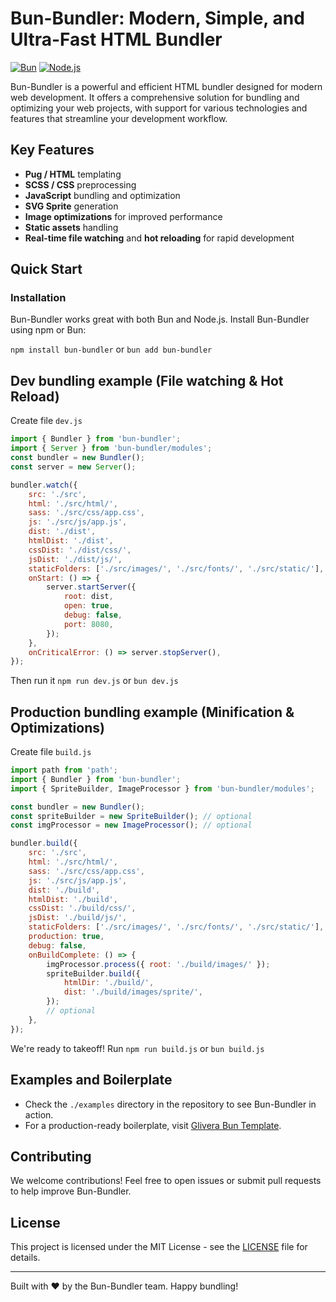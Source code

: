 # Bun-Bundler: Modern, Simple, and Ultra-Fast HTML Bundler

[![Bun](https://img.shields.io/badge/Bun-Compatible-brightgreen.svg)](https://bun.sh/)
[![Node.js](https://img.shields.io/badge/Node.js-Compatible-brightgreen.svg)](https://nodejs.org/)

Bun-Bundler is a powerful and efficient HTML bundler designed for modern web development. It offers a comprehensive solution for bundling and optimizing your web projects, with support for various technologies and features that streamline your development workflow.

## Key Features

- **Pug / HTML** templating
- **SCSS / CSS** preprocessing
- **JavaScript** bundling and optimization
- **SVG Sprite** generation
- **Image optimizations** for improved performance
- **Static assets** handling
- **Real-time file watching** and **hot reloading** for rapid development

## Quick Start

### Installation

Bun-Bundler works great with both Bun and Node.js. Install Bun-Bundler using npm or Bun:

`npm install bun-bundler`
or
`bun add bun-bundler`

## Dev bundling example (File watching & Hot Reload)

Create file `dev.js`

```javascript
import { Bundler } from 'bun-bundler';
import { Server } from 'bun-bundler/modules';
const bundler = new Bundler();
const server = new Server();

bundler.watch({
	src: './src',
	html: './src/html/',
	sass: './src/css/app.css',
	js: './src/js/app.js',
	dist: './dist',
	htmlDist: './dist',
	cssDist: './dist/css/',
	jsDist: './dist/js/',
	staticFolders: ['./src/images/', './src/fonts/', './src/static/'],
	onStart: () => {
		server.startServer({
			root: dist,
			open: true,
			debug: false,
			port: 8080,
		});
	},
	onCriticalError: () => server.stopServer(),
});
```

Then run it `npm run dev.js` or `bun dev.js`

## Production bundling example (Minification & Optimizations)

Create file `build.js`

```javascript
import path from 'path';
import { Bundler } from 'bun-bundler';
import { SpriteBuilder, ImageProcessor } from 'bun-bundler/modules';

const bundler = new Bundler();
const spriteBuilder = new SpriteBuilder(); // optional
const imgProcessor = new ImageProcessor(); // optional

bundler.build({
	src: './src',
	html: './src/html/',
	sass: './src/css/app.css',
	js: './src/js/app.js',
	dist: './build',
	htmlDist: './build',
	cssDist: './build/css/',
	jsDist: './build/js/',
	staticFolders: ['./src/images/', './src/fonts/', './src/static/'],
	production: true,
	debug: false,
	onBuildComplete: () => {
		imgProcessor.process({ root: './build/images/' });
		spriteBuilder.build({
			htmlDir: './build/',
			dist: './build/images/sprite/',
		});
		// optional
	},
});
```

We're ready to takeoff! Run `npm run build.js` or `bun build.js`

## Examples and Boilerplate

- Check the `./examples` directory in the repository to see Bun-Bundler in action.
- For a production-ready boilerplate, visit [Glivera Bun Template](https://github.com/glivera-team/glivera-bun-template).

## Contributing

We welcome contributions! Feel free to open issues or submit pull requests to help improve Bun-Bundler.

## License

This project is licensed under the MIT License - see the [LICENSE](LICENSE) file for details.

---

Built with ❤️ by the Bun-Bundler team. Happy bundling!
